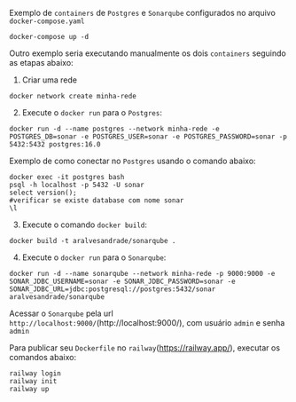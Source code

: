 Exemplo de `containers` de `Postgres` e `Sonarqube` configurados no arquivo `docker-compose.yaml`

```
docker-compose up -d
```

Outro exemplo seria executando manualmente os dois `containers` seguindo as etapas abaixo:

1. Criar uma rede

```
docker network create minha-rede
```

2. Execute o `docker run` para o `Postgres`:

```
docker run -d --name postgres --network minha-rede -e POSTGRES_DB=sonar -e POSTGRES_USER=sonar -e POSTGRES_PASSWORD=sonar -p 5432:5432 postgres:16.0
```

Exemplo de como conectar no `Postgres` usando o comando abaixo:

```
docker exec -it postgres bash
psql -h localhost -p 5432 -U sonar
select version();
#verificar se existe database com nome sonar
\l
```

3. Execute o comando `docker build`:

```
docker build -t aralvesandrade/sonarqube .
```

4. Execute o `docker run` para o `Sonarqube`:

```
docker run -d --name sonarqube --network minha-rede -p 9000:9000 -e SONAR_JDBC_USERNAME=sonar -e SONAR_JDBC_PASSWORD=sonar -e SONAR_JDBC_URL=jdbc:postgresql://postgres:5432/sonar aralvesandrade/sonarqube
```

Acessar o `Sonarqube` pela url `http://localhost:9000/`(http://localhost:9000/), com usuário `admin` e senha `admin`

Para publicar seu `Dockerfile` no `railway`(https://railway.app/), executar os comandos abaixo:

```
railway login
railway init
railway up
```
